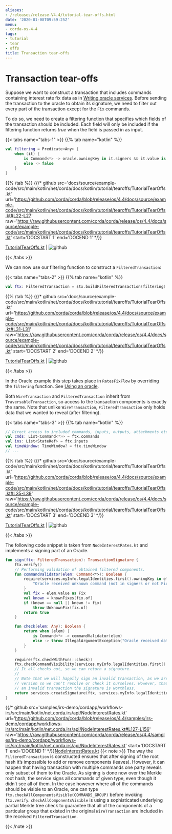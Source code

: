 ```yaml
---
aliases:
- /releases/release-V4.4/tutorial-tear-offs.html
date: '2020-01-08T09:59:25Z'
menu:
- corda-os-4-4
tags:
- tutorial
- tear
- offs
title: Transaction tear-offs
---
```





# Transaction tear-offs

Suppose we want to construct a transaction that includes commands containing interest rate fix data as in
[Writing oracle services](oracles.md). Before sending the transaction to the oracle to obtain its signature, we need to filter out every part
of the transaction except for the `Fix` commands.

To do so, we need to create a filtering function that specifies which fields of the transaction should be included.
Each field will only be included if the filtering function returns *true* when the field is passed in as input.

{{< tabs name="tabs-1" >}}
{{% tab name="kotlin" %}}
```kotlin
val filtering = Predicate<Any> {
    when (it) {
        is Command<*> -> oracle.owningKey in it.signers && it.value is Fix
        else -> false
    }
}

```
{{% /tab %}}
{{/* github src='docs/source/example-code/src/main/kotlin/net/corda/docs/kotlin/tutorial/tearoffs/TutorialTearOffs.kt' url='https://github.com/corda/corda/blob/release/os/4.4/docs/source/example-code/src/main/kotlin/net/corda/docs/kotlin/tutorial/tearoffs/TutorialTearOffs.kt#L22-L27' raw='https://raw.githubusercontent.com/corda/corda/release/os/4.4/docs/source/example-code/src/main/kotlin/net/corda/docs/kotlin/tutorial/tearoffs/TutorialTearOffs.kt' start='DOCSTART 1' end='DOCEND 1' */}}

[TutorialTearOffs.kt](https://github.com/corda/corda/blob/release/os/4.4/docs/source/example-code/src/main/kotlin/net/corda/docs/kotlin/tutorial/tearoffs/TutorialTearOffs.kt) | ![github](/images/svg/github.svg "github")

{{< /tabs >}}

We can now use our filtering function to construct a `FilteredTransaction`:

{{< tabs name="tabs-2" >}}
{{% tab name="kotlin" %}}
```kotlin
val ftx: FilteredTransaction = stx.buildFilteredTransaction(filtering)

```
{{% /tab %}}
{{/* github src='docs/source/example-code/src/main/kotlin/net/corda/docs/kotlin/tutorial/tearoffs/TutorialTearOffs.kt' url='https://github.com/corda/corda/blob/release/os/4.4/docs/source/example-code/src/main/kotlin/net/corda/docs/kotlin/tutorial/tearoffs/TutorialTearOffs.kt#L31-L31' raw='https://raw.githubusercontent.com/corda/corda/release/os/4.4/docs/source/example-code/src/main/kotlin/net/corda/docs/kotlin/tutorial/tearoffs/TutorialTearOffs.kt' start='DOCSTART 2' end='DOCEND 2' */}}

[TutorialTearOffs.kt](https://github.com/corda/corda/blob/release/os/4.4/docs/source/example-code/src/main/kotlin/net/corda/docs/kotlin/tutorial/tearoffs/TutorialTearOffs.kt) | ![github](/images/svg/github.svg "github")

{{< /tabs >}}

In the Oracle example this step takes place in `RatesFixFlow` by overriding the `filtering` function. See
[Using an oracle](oracles.md#filtering-ref).

Both `WireTransaction` and `FilteredTransaction` inherit from `TraversableTransaction`, so access to the
transaction components is exactly the same. Note that unlike `WireTransaction`,
`FilteredTransaction` only holds data that we wanted to reveal (after filtering).

{{< tabs name="tabs-3" >}}
{{% tab name="kotlin" %}}
```kotlin
// Direct access to included commands, inputs, outputs, attachments etc.
val cmds: List<Command<*>> = ftx.commands
val ins: List<StateRef> = ftx.inputs
val timeWindow: TimeWindow? = ftx.timeWindow
// ...

```
{{% /tab %}}
{{/* github src='docs/source/example-code/src/main/kotlin/net/corda/docs/kotlin/tutorial/tearoffs/TutorialTearOffs.kt' url='https://github.com/corda/corda/blob/release/os/4.4/docs/source/example-code/src/main/kotlin/net/corda/docs/kotlin/tutorial/tearoffs/TutorialTearOffs.kt#L35-L39' raw='https://raw.githubusercontent.com/corda/corda/release/os/4.4/docs/source/example-code/src/main/kotlin/net/corda/docs/kotlin/tutorial/tearoffs/TutorialTearOffs.kt' start='DOCSTART 3' end='DOCEND 3' */}}

[TutorialTearOffs.kt](https://github.com/corda/corda/blob/release/os/4.4/docs/source/example-code/src/main/kotlin/net/corda/docs/kotlin/tutorial/tearoffs/TutorialTearOffs.kt) | ![github](/images/svg/github.svg "github")

{{< /tabs >}}

The following code snippet is taken from `NodeInterestRates.kt` and implements a signing part of an Oracle.

```kotlin
fun sign(ftx: FilteredTransaction): TransactionSignature {
    ftx.verify()
    // Performing validation of obtained filtered components.
    fun commandValidator(elem: Command<*>): Boolean {
        require(services.myInfo.legalIdentities.first().owningKey in elem.signers && elem.value is Fix) {
            "Oracle received unknown command (not in signers or not Fix)."
        }
        val fix = elem.value as Fix
        val known = knownFixes[fix.of]
        if (known == null || known != fix)
            throw UnknownFix(fix.of)
        return true
    }

    fun check(elem: Any): Boolean {
        return when (elem) {
            is Command<*> -> commandValidator(elem)
            else -> throw IllegalArgumentException("Oracle received data of different type than expected.")
        }
    }

    require(ftx.checkWithFun(::check))
    ftx.checkCommandVisibility(services.myInfo.legalIdentities.first().owningKey)
    // It all checks out, so we can return a signature.
    //
    // Note that we will happily sign an invalid transaction, as we are only being presented with a filtered
    // version so we can't resolve or check it ourselves. However, that doesn't matter much, as if we sign
    // an invalid transaction the signature is worthless.
    return services.createSignature(ftx, services.myInfo.legalIdentities.first().owningKey)
}

```
{{/* github src='samples/irs-demo/cordapp/workflows-irs/src/main/kotlin/net.corda.irs/api/NodeInterestRates.kt' url='https://github.com/corda/corda/blob/release/os/4.4/samples/irs-demo/cordapp/workflows-irs/src/main/kotlin/net.corda.irs/api/NodeInterestRates.kt#L127-L156' raw='https://raw.githubusercontent.com/corda/corda/release/os/4.4/samples/irs-demo/cordapp/workflows-irs/src/main/kotlin/net.corda.irs/api/NodeInterestRates.kt' start='DOCSTART 1' end='DOCEND 1' */}}[NodeInterestRates.kt](https://github.com/corda/corda/blob/release/os/4.4/samples/irs-demo/cordapp/workflows-irs/src/main/kotlin/net.corda.irs/api/NodeInterestRates.kt)
{{< note >}}
The way the `FilteredTransaction` is constructed ensures that after signing of the root hash it’s impossible to add or remove
components (leaves). However, it can happen that having transaction with multiple commands one party reveals only subset of them to the Oracle.
As signing is done now over the Merkle root hash, the service signs all commands of given type, even though it didn’t see
all of them. In the case however where all of the commands should be visible to an Oracle, one can type `ftx.checkAllComponentsVisible(COMMANDS_GROUP)` before invoking `ftx.verify`.
`checkAllComponentsVisible` is using a sophisticated underlying partial Merkle tree check to guarantee that all of
the components of a particular group that existed in the original `WireTransaction` are included in the received
`FilteredTransaction`.

{{< /note >}}
